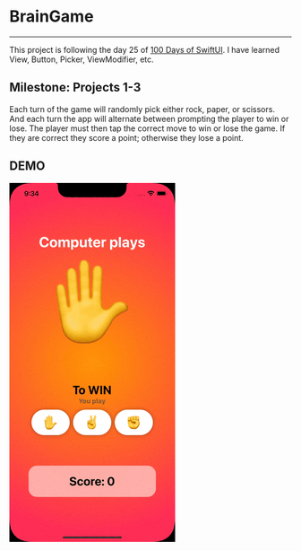# BrainGame
------

This project is following the day 25 of [100 Days of SwiftUI](https://www.hackingwithswift.com/100/swiftui). 
I have learned View, Button, Picker, ViewModifier, etc.

## Milestone: Projects 1-3
Each turn of the game will randomly pick either rock, paper, or scissors. And each turn the app will alternate between prompting the player to win or lose.
The player must then tap the correct move to win or lose the game. If they are correct they score a point; otherwise they lose a point.


## DEMO
![](https://github.com/miffy224/BrainGame/blob/main/showcase_iPhone%2013%20Pro.gif)
